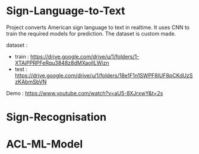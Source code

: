 # Sign-Language-to-Text

Project converts American sign language to text in realtime. It uses CNN to train the required models for prediction. The dataset is custom made.

dataset : 
- train : https://drive.google.com/drive/u/1/folders/1-XTAjPPRPFeRqu3848z8dMXaolILWizn
- test : https://drive.google.com/drive/u/1/folders/18e1F1n1SWPF8lUF8pCKdUzSzKAbmSbVN

Demo : https://www.youtube.com/watch?v=aU5-8XJrxwY&t=2s
# Sign-Recognisation
# ACL-ML-Model

